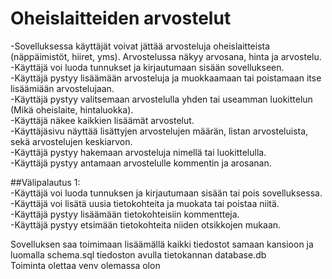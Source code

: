 # Oheislaitteiden arvostelut
-Sovelluksessa käyttäjät voivat jättää arvosteluja oheislaitteista (näppäimistöt, hiiret, yms). Arvostelussa näkyy arvosana, hinta ja arvostelu.  
-Käyttäjä voi luoda tunnukset ja kirjautumaan sisään sovellukseen.  
-Käyttäjä pystyy lisäämään arvosteluja ja muokkaamaan tai poistamaan itse lisäämiään arvostelujaan.  
-Käyttäjä pystyy valitsemaan arvostelulla yhden tai useamman luokittelun (Mikä oheislaite, hintaluokka).  
-Käyttäjä näkee kaikkien lisäämät arvostelut.  
-Käyttäjäsivu näyttää lisättyjen arvostelujen määrän, listan arvosteluista, sekä arvostelujen keskiarvon.  
-Käyttäjä pystyy hakemaan arvosteluja nimellä tai luokittelulla.  
-Käyttäjä pystyy antamaan arvostelulle kommentin ja arosanan.  

##Välipalautus 1:  
-Käyttäjä voi luoda tunnuksen ja kirjautumaan sisään tai pois sovelluksessa.  
-Käyttäjä voi lisätä uusia tietokohteita ja muokata tai poistaa niitä.  
-Käyttäjä pystyy lisäämään tietokohteisiin kommentteja.  
-Käyttäjä pystyy etsimään tietokohteita niiden otsikkojen mukaan.  

Sovelluksen saa toimimaan lisäämällä kaikki tiedostot samaan kansioon ja luomalla schema.sql tiedoston avulla tietokannan database.db  
Toiminta olettaa venv olemassa olon  
